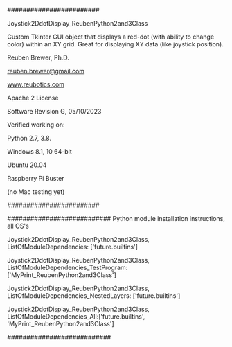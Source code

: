 ########################

Joystick2DdotDisplay_ReubenPython2and3Class

Custom Tkinter GUI object that displays a red-dot (with ability to change color) within an XY grid.
Great for displaying XY data (like joystick position).

Reuben Brewer, Ph.D.

reuben.brewer@gmail.com

www.reubotics.com

Apache 2 License

Software Revision G, 05/10/2023

Verified working on: 

Python 2.7, 3.8.

Windows 8.1, 10 64-bit

Ubuntu 20.04

Raspberry Pi Buster 

(no Mac testing yet)

########################  

########################### Python module installation instructions, all OS's

Joystick2DdotDisplay_ReubenPython2and3Class, ListOfModuleDependencies: ['future.builtins']

Joystick2DdotDisplay_ReubenPython2and3Class, ListOfModuleDependencies_TestProgram: ['MyPrint_ReubenPython2and3Class']

Joystick2DdotDisplay_ReubenPython2and3Class, ListOfModuleDependencies_NestedLayers: ['future.builtins']

Joystick2DdotDisplay_ReubenPython2and3Class, ListOfModuleDependencies_All:['future.builtins', 'MyPrint_ReubenPython2and3Class']

###########################

